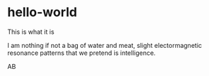 # hello-world
This is what it is

I am nothing if not a bag of water and meat, slight electormagnetic resonance patterns that we pretend is intelligence. 

AB
